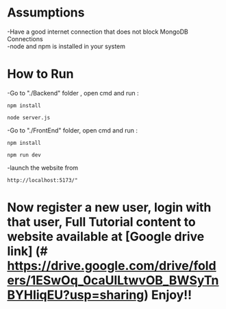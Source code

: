 # Assumptions

  -Have a good internet connection that does not block MongoDB Connections <br/>
  -node and npm is installed in your system<br/>

  
# How to Run

  -Go to "./Backend" folder , open cmd and run :
  ```
  npm install
  ```
  ```
  node server.js
  ```
  
  -Go to "./FrontEnd" folder, open cmd and run : 
  ```
  npm install
  ```
  ```
  npm run dev
  ```

  -launch the website from 
  ```
  http://localhost:5173/"
  ```
  # Now register a new user, login with that user, Full Tutorial content to website  available at [Google drive link] (# https://drive.google.com/drive/folders/1ESwOq_0caUlLtwvOB_BWSyTnBYHIiqEU?usp=sharing)  Enjoy!!
